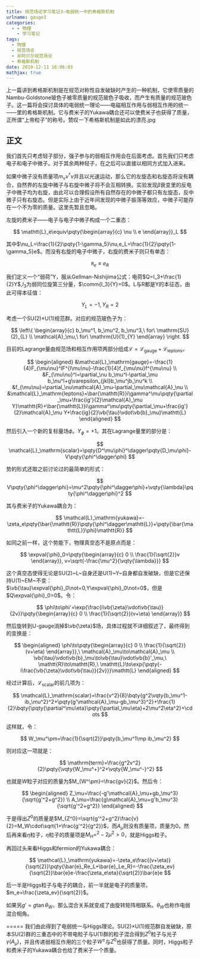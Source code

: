 ```yaml
---
title: 规范场论学习笔记3—电弱统一中的希格斯机制
urlname: gauge3
categories:
  - - 物理
    - 学习笔记
tags:
  - 物理
  - 规范场论
  - 非阿贝尔规范场论
  - 希格斯机制
date: 2019-12-11 16:06:03
mathjax: true
---
```


上一篇讲到希格斯机制是在规范对称性自发破缺时产生的一种机制，它使零质量的Nambu-Goldstone玻色子被零质量的规范玻色子吸收，而产生有质量的规范玻色子。这一篇将会探讨具体的电弱统一理论——电磁相互作用与弱相互作用的统一——里的希格斯机制。它与费米子的Yukawa耦合还可以使费米子也获得了质量，正所谓“上帝粒子”的称号。赞叹一下希格斯机制是如此的漂亮.jpg

## 正文

我们首先只考虑轻子部分，强子参与的弱相互作用会在后面考虑。首先我们只考虑电子和电子中微子。对于其余两种轻子，在之后可以直接以相同方式加入进来。

如果中微子没有质量项$m_\nu\nu^\dagger\nu$并且以光速运动，那么它的左旋态和右旋态将没有耦合，自然界的左旋中微子与右旋中微子将不会互相转换。实验发现$\beta$衰变里的反电子中微子均为右旋，由此可以合理假设所有自然存在的中微子都只有左旋态，反中微子只有右旋态。但是实际上由于近年间发现的中微子振荡等效应，中微子可能存在一个不为零的质量。这里先暂且忽略。

<!-- more -->

左旋的费米子——电子与电子中微子构成一个二重态：

$$
\mathtt{L}_e\equiv\pqty{\begin{array}{c} \nu \\ e \end{array}}_L
$$

其中$\nu_L=\frac{1}{2}\pqty{1-\gamma_5}\nu,e_L=\frac{1}{2}\pqty{1-\gamma_5}e$。而没有右旋的电子中微子，右旋的费米子则只有单态：

$$
\mathtt{R}_e\equiv e_R
$$

我们定义一个“弱荷”Y，服从Gellman-Nishijima公式：电荷$Q=I_3+\frac{1}{2}Y$,$I_3$为弱同位旋第三分量，$\comm{I_3}{Y}=0$。L与R都是Y的本征态，由此可得本征值：

$$
Y_L=-1, Y_R=2
$$

考虑一个SU(2)$\times$U(1)规范群。对应的规范玻色子为：

$$
\left\{ \begin{array}{c} b_\mu^1, b_\mu^2, b_\mu^3,\ for\ \mathrm{SU}(2)_{L} \\
\mathcal{A}_\mu,\ for\ \mathrm{U}(1)_{Y} \end{array}
\right.
$$

目前的Lagrange量由规范场和相互作用项两部分组成$\mathcal{L}=\mathcal{L}_\mathrm{gauge}+\mathcal{L}_\mathrm{leptons}$。

$$
\begin{aligned}
&\mathcal{L}_\mathrm{gauge}=-\frac{1}{4}F_{\mu\nu}^lF^{l\mu\nu}-\frac{1}{4}f_{\mu\nu}f^{\mu\nu} \\
&F_{\mu\nu}^l=\partial_\nu b_\mu^l-\partial_\mu b_\nu^l+g\varepsilon_{jkl}b_\mu^jb_\nu^k \\
&f_{\mu\nu}=\partial_\nu\mathcal{A}_\mu-\partial_\mu\mathcal{A}_\nu \\
&\mathcal{L}_\mathrm{leptons}=\bar{\mathtt{R}}i\gamma^\mu\pqty{\partial_\mu+\frac{ig'}{2}\mathcal{A}_\mu Y}\mathtt{R}+\bar{\mathtt{L}}i\gamma^\mu\pqty{\partial_\mu+\frac{ig'}{2}\mathcal{A}_\mu Y+\frac{ig}{2}\vb{\tau}\vdot\vb{b}_\mu}\mathtt{L}
\end{aligned}
$$

然后引入一个新的复标量场$\phi$。$Y_\phi=+1$。其在Lagrange量里的部分是：

$$
\mathcal{L}_\mathrm{scalar}=\pqty{D^\mu\phi}^\dagger\pqty{D_\mu\phi}-V\pqty{\phi^\dagger\phi}
$$

势的形式还取之前讨论过的最简单的形式：

$$
V\pqty{\phi^\dagger\phi}=\mu^2\pqty{\phi^\dagger\phi}+\vqty{\lambda}\pqty{\phi^\dagger\phi}^2
$$

其与费米子的Yukawa耦合为：

$$
\mathcal{L}_\mathrm{yukawa}=-\zeta_e\pqty{\bar{\mathtt{R}}\pqty{\phi^\dagger\mathtt{L}}+\pqty{\bar{\mathtt{L}}\phi}\mathtt{R}}
$$

如同之前一样，这个势能下，物理真空态不是原点而是：

$$
\expval{\phi}_0=\pqty{\begin{array}{c} 0 \\ \frac{1}{\sqrt{2}}v \end{array}}, v=\sqrt{-\frac{\mu^2}{\vqty{\lambda}}}
$$

这个真空态使得无论是SU(2)~L~自身还是U(1)~Y~自身都自发破缺，但是它还保持U(1)~EM~不变：$\vb{\tau}\expval{\phi}_0\not=0,Y\expval{\phi}_0\not=0$，但是$Q\expval{\phi}_0=0$。令：

$$
\phi\to\phi'=\exp{\frac{i\vb{\zeta}\vdot\vb{\tau}}{2v}}\pqty{\begin{array}{c} 0 \\ \frac{1}{\sqrt{2}}(v+\eta) \end{array}}
$$

然后旋转到U-gauge消掉$\vb{\zeta}$场，具体过程就不详细叙述了，最终得到的变换是：

$$
\begin{aligned}
\phi\to\pqty{\begin{array}{c} 0 \\ \frac{1}{\sqrt{2}}(v+\eta) \end{array}},\ \mathcal{A}_\mu\to\mathcal{A}_\mu \\
\vb{\tau}\vdot\vb{b}_\mu\to\vb{\tau}\vdot\vb{b}'_\mu,\ \mathtt{R}\to\mathtt{R},\ \mathtt{L}\to\exp{\pqty{-i\frac{\vb{\zeta}\vdot\vb{\tau}}{2v}}}\mathtt{L}
\end{aligned}
$$

经过计算后，$\mathcal{L}_\mathrm{scalar}$的前几项为：

$$
\mathcal{L}_\mathrm{scalar}=\frac{v^2}{8}\bqty{g^2\vqty{b_\mu^1-ib_\mu^2}^2+\pqty{g'\mathcal{A}_\mu-gb_\mu^3}^2}+\frac{1}{2}\bqty{\pqty{\partial^\mu\eta}\pqty{\partial_\mu\eta}+2\mu^2\eta^2}+\cdots
$$

这样就，令：

$$
W_\mu^\pm=\frac{1}{\sqrt{2}}\pqty{b_\mu^1\mp ib_\mu^2}
$$

则对应这一项就是：

$$
\mathrm{term}=\frac{g^2v^2}{2}\pqty{\vqty{W_\mu^+}^2+\vqty{W_\mu^-}^2}
$$

也就是$W$粒子对应的质量为$M_{W^\pm}=\frac{gv}{2}$。然后令：

$$
\begin{aligned}
Z_\mu=\frac{-g'\mathcal{A}_\mu+gb_\mu^3}{\sqrt{g'^2+g^2}} \\
A_\mu=\frac{g\mathcal{A}_\mu+g'b_\mu^3}{\sqrt{g'^2+g^2}}
\end{aligned}
$$

于是得出$Z^0$的质量是$M_{Z^0}=\sqrt{g'^2+g^2}\frac{v}{2}=M_W\cdot\sqrt{1+\frac{g'^2}{g^2}}$，而$A_\mu$则没有质量项，质量为0。然后再来看$\eta$粒子，$\eta$粒子的质量项是$M_H=^2-2\mu^2>0$，就是Higgs粒子。

再回过头来看Higgs和fermion的Yukawa耦合：

$$
\mathcal{L}_\mathrm{yukawa}=-\zeta_e\frac{(v+\eta)}{\sqrt{2}}\pqty{\bar{e}_Re_L+\bar{e}_Le_R}=-\frac{\zeta_ev}{\sqrt{2}}\bar{e}e-\frac{\zeta_e\eta}{\sqrt{2}}\bar{e}e
$$

后一半是Higgs粒子与电子的耦合，前一半就是电子的质量项，$m_e=\frac{\zeta_ev}{\sqrt{2}}$。

如果另$g'=g\tan{\theta_W}$，那么混合关系就变成了由旋转矩阵相联系。$\theta_W$也称作电弱混合相角。

=====
我们由此得到了电弱统一与Higgs理论。SU(2)$\times$U(1)规范群自发破缺，原本SU(2)群的三重态中的不带电粒子与U(1)群的粒子混合得到$Z^0$粒子与光子$\gamma(A_\mu)$，并且传递弱相互作用的三个粒子$W^\pm$与$Z^0$也获得了质量。同时，Higgs粒子和费米子的Yukawa耦合也给了费米子一个质量。


